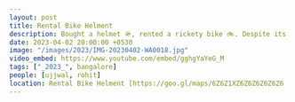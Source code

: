```yaml
---
layout: post
title: Rental Bike Helment
description: Bought a helmet 🪖, rented a rickety bike 🚲. Despite its quirks, laughter with every bump. Shaky and risky adventure—unexpected joy found on two wheels. 😄 #ShakyButHappyRide
date: 2023-04-02 20:00:00 +0530
image: "/images/2023/IMG-20230402-WA0018.jpg"
video_embed: https://www.youtube.com/embed/gghgYaYeG_M
tags: ["_2023_", bangalore]
people: [ujjwal, rohit]
location: Rental Bike Helment [https://goo.gl/maps/6Z6Z1XZ6Z6Z6Z6Z6Z6
---
```

